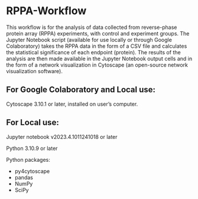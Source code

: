 # RPPA-Workflow
This workflow is for the analysis of data collected from reverse-phase protein array (RPPA) experiments, with control and experiment groups. The Jupyter Notebook script (available for use locally or through Google Colaboratory) takes the RPPA data in the form of a CSV file and calculates the statistical significance of each endpoint (protein). The results of the analysis are then made available in the Jupyter Notebook output cells and in the form of a network visualization in Cytoscape (an open-source network visualization software).
## For Google Colaboratory and Local use:
  Cytoscape 3.10.1 or later, installed on user’s computer.
## For Local use:
  Jupyter notebook v2023.4.1011241018 or later
  
  Python 3.10.9 or later
  
  Python packages:
  - py4cytoscape
  - pandas
  - NumPy
  - SciPy
